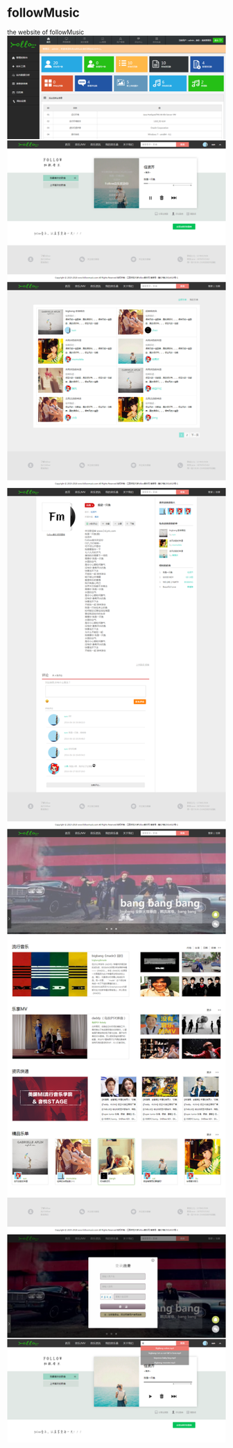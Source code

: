# followMusic
the website of followMusic
![](https://github.com/momolela/followMusic/blob/master/followMusic/WebRoot/readmeImgForGit/AdminIndex.png)
![](https://github.com/momolela/followMusic/blob/master/followMusic/WebRoot/readmeImgForGit/Musicbox.png)
![](https://github.com/momolela/followMusic/blob/master/followMusic/WebRoot/readmeImgForGit/collect.png)
![](https://github.com/momolela/followMusic/blob/master/followMusic/WebRoot/readmeImgForGit/comment.png)
![](https://github.com/momolela/followMusic/blob/master/followMusic/WebRoot/readmeImgForGit/index.png)
![](https://github.com/momolela/followMusic/blob/master/followMusic/WebRoot/readmeImgForGit/login.png)
![](https://github.com/momolela/followMusic/blob/master/followMusic/WebRoot/readmeImgForGit/search.png)
